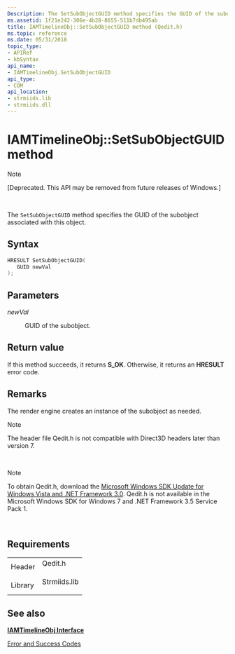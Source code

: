 ```yaml
---
Description: The SetSubObjectGUID method specifies the GUID of the subobject associated with this object.
ms.assetid: 1f21e242-306e-4b28-8655-511b7db495ab
title: IAMTimelineObj::SetSubObjectGUID method (Qedit.h)
ms.topic: reference
ms.date: 05/31/2018
topic_type: 
- APIRef
- kbSyntax
api_name: 
- IAMTimelineObj.SetSubObjectGUID
api_type: 
- COM
api_location: 
- strmiids.lib
- strmiids.dll
---
```


# IAMTimelineObj::SetSubObjectGUID method

> [!Note]  
> \[Deprecated. This API may be removed from future releases of Windows.\]

 

The `SetSubObjectGUID` method specifies the GUID of the subobject associated with this object.

## Syntax


```C++
HRESULT SetSubObjectGUID(
   GUID newVal
);
```



## Parameters

<dl> <dt>

*newVal* 
</dt> <dd>

GUID of the subobject.

</dd> </dl>

## Return value

If this method succeeds, it returns **S\_OK**. Otherwise, it returns an **HRESULT** error code.

## Remarks

The render engine creates an instance of the subobject as needed.

> [!Note]  
> The header file Qedit.h is not compatible with Direct3D headers later than version 7.

 

> [!Note]  
> To obtain Qedit.h, download the [Microsoft Windows SDK Update for Windows Vista and .NET Framework 3.0](https://msdn.microsoft.com/windowsvista/bb980924.aspx). Qedit.h is not available in the Microsoft Windows SDK for Windows 7 and .NET Framework 3.5 Service Pack 1.

 

## Requirements



|                    |                                                                                         |
|--------------------|-----------------------------------------------------------------------------------------|
| Header<br/>  | <dl> <dt>Qedit.h</dt> </dl>      |
| Library<br/> | <dl> <dt>Strmiids.lib</dt> </dl> |



## See also

<dl> <dt>

[**IAMTimelineObj Interface**](iamtimelineobj.md)
</dt> <dt>

[Error and Success Codes](error-and-success-codes.md)
</dt> </dl>

 

 




